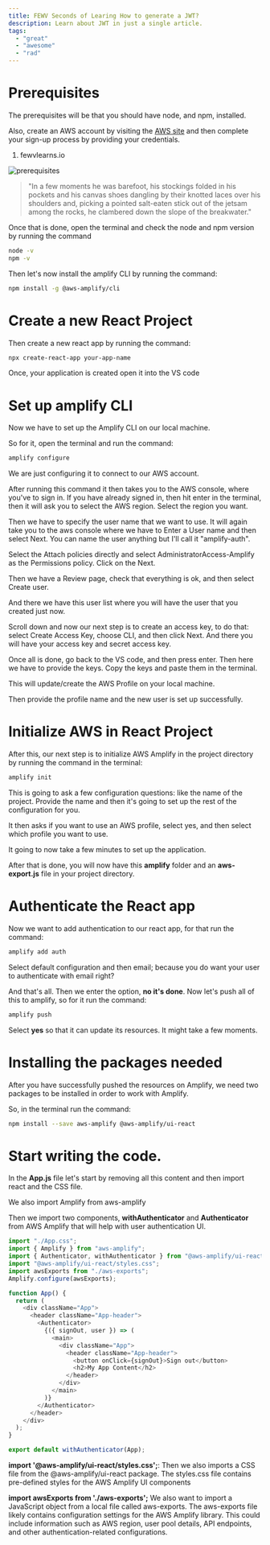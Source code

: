 ```yaml
---
title: FEWV Seconds of Learing How to generate a JWT?
description: Learn about JWT in just a single article.
tags:
  - "great"
  - "awesome"
  - "rad"
---
```


# Prerequisites

The prerequisites will be that you should have node, and npm, installed.

Also, create an AWS account by visiting the [AWS site](https://aws.amazon.com/) and then complete your sign-up process by providing your credentials.

1. fewvlearns.io

![prerequisites](/src/assets/home-image.png)

> "In a few moments he was barefoot, his stockings folded in his pockets and his
  canvas shoes dangling by their knotted laces over his shoulders and, picking a
  pointed salt-eaten stick out of the jetsam among the rocks, he clambered down
  the slope of the breakwater."

Once that is done, open the terminal and check the node and npm version by running the command

```bash
node -v
npm -v
```

Then let's now install the amplify CLI by running the command:

```bash
npm install -g @aws-amplify/cli
```

# Create a new React Project

Then create a new react app by running the command:

```bash
npx create-react-app your-app-name
```

Once, your application is created open it into the VS code

# Set up amplify CLI

Now we have to set up the Amplify CLI on our local machine.

So for it, open the terminal and run the command:

```bash
amplify configure
```

We are just configuring it to connect to our AWS account.

After running this command it then takes you to the AWS console, where you've to sign in.
If you have already signed in, then hit enter in the terminal, then it will ask you to select the AWS region. Select the region you want.

Then we have to specify the user name that we want to use. It will again take you to the aws console where we have to Enter a User name and then select Next. You can name the user anything but I'll call it "amplify-auth".

Select the Attach policies directly and select AdministratorAccess-Amplify as the Permissions policy. Click on the Next.

Then we have a Review page, check that everything is ok, and then select Create user.

And there we have this user list where you will have the user that you created just now.

Scroll down and now our next step is to create an access key, to do that: select Create Access Key, choose CLI, and then click Next. And there you will have your access key and secret access key.

Once all is done, go back to the VS code, and then press enter. Then here we have to provide the keys. Copy the keys and paste them in the terminal.

This will update/create the AWS Profile on your local machine.

Then provide the profile name and the new user is set up successfully.

# Initialize AWS in React Project

After this, our next step is to initialize AWS Amplify in the project directory by running the command in the terminal:

```bash
amplify init
```

This is going to ask a few configuration questions: like the name of the project. Provide the name and then it's going to set up the rest of the configuration for you.

It then asks if you want to use an AWS profile, select yes, and then select which profile you want to use.

It going to now take a few minutes to set up the application.

After that is done, you will now have this **amplify** folder and an **aws-export.js** file in your project directory.

# Authenticate the React app

Now we want to add authentication to our react app, for that run the command:

```bash
amplify add auth
```

Select default configuration and then email; because you do want your user to authenticate with email right?

And that's all. Then we enter the option, **no it's done**. Now let's push all of this to amplify, so for it run the command:

```bash
amplify push
```

Select **yes** so that it can update its resources. It might take a few moments.

# Installing the packages needed

After you have successfully pushed the resources on Amplify, we need two packages to be installed in order to work with Amplify.

So, in the terminal run the command:

```bash
npm install --save aws-amplify @aws-amplify/ui-react
```

# Start writing the code.

In the **App.js** file let's start by removing all this content and then import react and the CSS file.

We also import Amplify from aws-amplify

Then we import two components, **withAuthenticator** and **Authenticator** from AWS Amplify that will help with user authentication UI.

```js
import "./App.css";
import { Amplify } from "aws-amplify";
import { Authenticator, withAuthenticator } from "@aws-amplify/ui-react";
import "@aws-amplify/ui-react/styles.css";
import awsExports from "./aws-exports";
Amplify.configure(awsExports);

function App() {
  return (
    <div className="App">
      <header className="App-header">
        <Authenticator>
          {({ signOut, user }) => (
            <main>
              <div className="App">
                <header className="App-header">
                  <button onClick={signOut}>Sign out</button>
                  <h2>My App Content</h2>
                </header>
              </div>
            </main>
          )}
        </Authenticator>
      </header>
    </div>
  );
}

export default withAuthenticator(App);
```

**import '@aws-amplify/ui-react/styles.css';**: Then we also imports a CSS file from the @aws-amplify/ui-react package. The styles.css file contains pre-defined styles for the AWS Amplify UI components

**import awsExports from './aws-exports';** We also want to import a JavaScript object from a local file called aws-exports. The aws-exports file likely contains configuration settings for the AWS Amplify library. This could include information such as AWS region, user pool details, API endpoints, and other authentication-related configurations.

